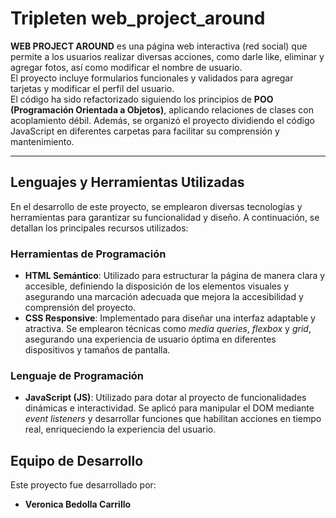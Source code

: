 # Tripleten web_project_around

**WEB PROJECT AROUND** es una página web interactiva (red social) que permite a los usuarios realizar diversas acciones, como darle like, eliminar y agregar fotos, así como modificar el nombre de usuario.  
El proyecto incluye formularios funcionales y validados para agregar tarjetas y modificar el perfil del usuario.  
El código ha sido refactorizado siguiendo los principios de **POO (Programación Orientada a Objetos)**, aplicando relaciones de clases con acoplamiento débil. Además, se organizó el proyecto dividiendo el código JavaScript en diferentes carpetas para facilitar su comprensión y mantenimiento.

---

## Lenguajes y Herramientas Utilizadas

En el desarrollo de este proyecto, se emplearon diversas tecnologías y herramientas para garantizar su funcionalidad y diseño. A continuación, se detallan los principales recursos utilizados:

### Herramientas de Programación

- **HTML Semántico**: Utilizado para estructurar la página de manera clara y accesible, definiendo la disposición de los elementos visuales y asegurando una marcación adecuada que mejora la accesibilidad y comprensión del proyecto.
- **CSS Responsive**: Implementado para diseñar una interfaz adaptable y atractiva. Se emplearon técnicas como _media queries_, _flexbox_ y _grid_, asegurando una experiencia de usuario óptima en diferentes dispositivos y tamaños de pantalla.

### Lenguaje de Programación

- **JavaScript (JS)**: Utilizado para dotar al proyecto de funcionalidades dinámicas e interactividad. Se aplicó para manipular el DOM mediante _event listeners_ y desarrollar funciones que habilitan acciones en tiempo real, enriqueciendo la experiencia del usuario.

## Equipo de Desarrollo

Este proyecto fue desarrollado por:

- **Veronica Bedolla Carrillo**
